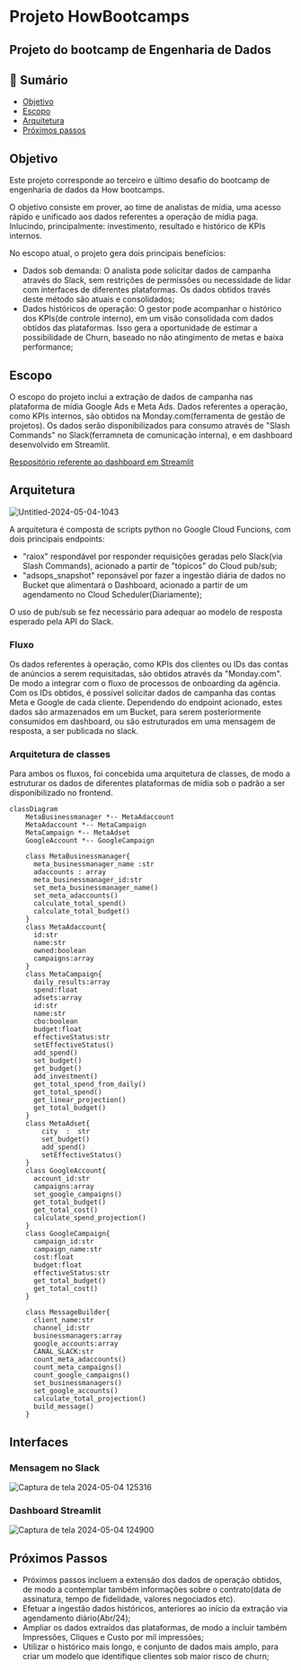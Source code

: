 # Projeto HowBootcamps
## Projeto do bootcamp de Engenharia de Dados

</p>

## 📝 Sumário

- [Objetivo](#objetivo)
- [Escopo](#escopo)
- [Arquitetura](#arquitetura)
- [Próximos passos](#next)

##  Objetivo <a name = "objetivo"></a>

Este projeto corresponde ao terceiro e último desafio do bootcamp de engenharia de dados da How bootcamps.

O objetivo consiste em prover, ao time de analistas de mídia, uma acesso rápido e unificado aos dados referentes a operação de mídia paga. Inlucindo, principalmente: investimento, resultado e histórico de KPIs internos.

No escopo atual, o projeto gera dois principais benefícios:
- Dados sob demanda: O analista pode solicitar dados de campanha através do Slack, sem restrições de permissões ou necessidade de lidar com interfaces de diferentes plataformas. Os dados obtidos través deste método são atuais e consolidados;
- Dados históricos de operação: O gestor pode acompanhar o histórico dos KPIs(de controle interno), em um visão consolidada com dados obtidos das plataformas. Isso gera a oportunidade de estimar a possibilidade de Churn, baseado no não atingimento de metas e baixa performance;  

##  Escopo <a name = "escopo"></a>

O escopo do projeto inclui a extração de dados de campanha nas plataforma de mídia Google Ads e Meta Ads. Dados referentes a operação, como KPIs internos, são obtidos na Monday.com(ferramenta de gestão de projetos). 
Os dados serão disponibilizados para consumo através de "Slash Commands" no Slack(ferramneta de comunicação interna), e em dashboard desenvolvido em Streamlit.



[Respositório referente ao dashboard em Streamlit](https://github.com/jgdemattos/adops_snapshot_front)

##  Arquitetura <a name = "arquitetura"></a>

![Untitled-2024-05-04-1043](https://github.com/jgdemattos/adops_snapshot_front/assets/4052149/9fac6b70-411e-4620-b181-be9d2697497d)

A arquitetura é composta de scripts python no Google Cloud Funcions, com dois principais endpoints: 
- "raiox" respondável por responder requisições geradas pelo Slack(via Slash Commands), acionado a partir de "tópicos" do Cloud pub/sub;
- "adsops_snapshot" reponsável por fazer a ingestão diária de dados no Bucket que alimentará o Dashboard, acionado a partir de um agendamento no Cloud Scheduler(Diariamente);

O uso de pub/sub se fez necessário para adequar ao modelo de resposta esperado pela API do Slack.

### Fluxo

Os dados referentes à operação, como KPIs dos clientes ou IDs das contas de anúncios a serem requisitadas, são obtidos através da "Monday.com". De modo a integrar com o fluxo de processos de onboarding da agência.
Com os IDs obtidos, é possível solicitar dados de campanha das contas Meta e Google de cada cliente. Dependendo do endpoint acionado, estes dados são armazenados em um Bucket, para serem posteriormente consumidos em dashboard, 
ou são estruturados em uma mensagem de resposta, a ser publicada no slack.

### Arquitetura de classes

Para ambos os fluxos, foi concebida uma arquitetura de classes, de modo a estruturar os dados de diferentes plataformas de mídia sob o padrão a ser disponibilizado no frontend.

``` mermaid
classDiagram
    MetaBusinessmanager *-- MetaAdaccount
    MetaAdaccount *-- MetaCampaign
    MetaCampaign *-- MetaAdset
    GoogleAccount *-- GoogleCampaign

    class MetaBusinessmanager{
      meta_businessmanager_name :str
      adaccounts : array
      meta_businessmanager_id:str
      set_meta_businessmanager_name()
      set_meta_adaccounts()
      calculate_total_spend()
      calculate_total_budget()
    }
    class MetaAdaccount{
      id:str
      name:str
      owned:boolean
      campaigns:array
    }
    class MetaCampaign{
      daily_results:array
      spend:float
      adsets:array
      id:str
      name:str
      cbo:boolean
      budget:float
      effectiveStatus:str
      setEffectiveStatus()
      add_spend()
      set_budget()
      get_budget()
      add_investment()
      get_total_spend_from_daily()
      get_total_spend()
      get_linear_projection()
      get_total_budget()
    }
    class MetaAdset{
        city  :  str
        set_budget()
        add_spend()
        setEffectiveStatus()
    }
    class GoogleAccount{
      account_id:str
      campaigns:array
      set_google_campaigns()
      get_total_budget()
      get_total_cost()
      calculate_spend_projection()
    }
    class GoogleCampaign{
      campaign_id:str
      campaign_name:str
      cost:float
      budget:float
      effectiveStatus:str
      get_total_budget()
      get_total_cost()
    }

    class MessageBuilder{
      client_name:str
      channel_id:str
      businessmanagers:array
      google_accounts:array
      CANAL_SLACK:str
      count_meta_adaccounts()
      count_meta_campaigns()
      count_google_campaigns()
      set_businessmanagers()
      set_google_accounts()
      calculate_total_projection()
      build_message()
    }

```
## Interfaces

### Mensagem no Slack
![Captura de tela 2024-05-04 125316](https://github.com/jgdemattos/adops_snapshot_front/assets/4052149/ff350771-dc80-4323-8c6d-c2e9415a72f2)

### Dashboard Streamlit
![Captura de tela 2024-05-04 124900](https://github.com/jgdemattos/adops_snapshot_front/assets/4052149/969eba46-13d3-49af-a2e9-f639dbf648ba)


##  Próximos Passos <a name = "next"></a>

- Próximos passos incluem a extensão dos dados de operação obtidos, de modo a contemplar também informações sobre o contrato(data de assinatura, tempo de fidelidade, valores negociados etc).
- Efetuar a ingestão dados históricos, anteriores ao início da extração via agendamento diário(Abr/24);
- Ampliar os dados extraídos das plataformas, de modo a incluir também Impressões, Cliques e Custo por mil impressões;
- Utilizar o histórico mais longo, e conjunto de dados mais amplo, para criar um modelo que identifique clientes sob maior risco de churn; 
